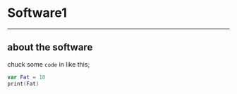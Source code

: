 # Software1
__________________________________
## about the software

chuck some `code` in like this;

```swift
var Fat = 10
print(Fat)
```
